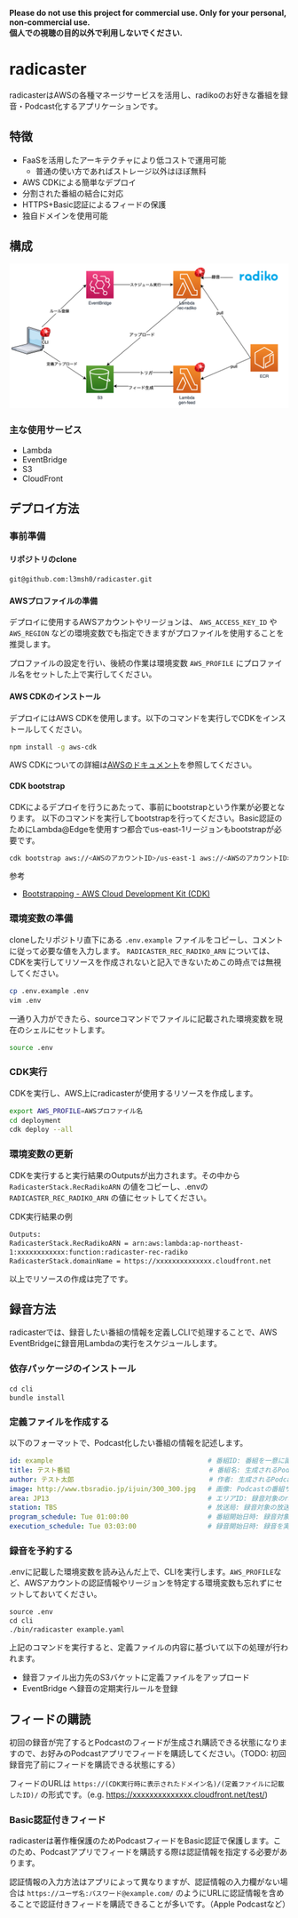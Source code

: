 **Please do not use this project for commercial use. Only for your personal, non-commercial use.**</br>
**個人での視聴の目的以外で利用しないでください.**

# radicaster

radicasterはAWSの各種マネージサービスを活用し、radikoのお好きな番組を録音・Podcast化するアプリケーションです。

## 特徴

- FaaSを活用したアーキテクチャにより低コストで運用可能
    - 普通の使い方であればストレージ以外はほぼ無料
- AWS CDKによる簡単なデプロイ
- 分割された番組の結合に対応
- HTTPS+Basic認証によるフィードの保護
- 独自ドメインを使用可能

## 構成

![](./radicaster.png)

### 主な使用サービス

- Lambda
- EventBridge
- S3
- CloudFront

## デプロイ方法

### 事前準備

#### リポジトリのclone

```bash
git@github.com:l3msh0/radicaster.git
```

#### AWSプロファイルの準備

デプロイに使用するAWSアカウントやリージョンは、 `AWS_ACCESS_KEY_ID` や `AWS_REGION` などの環境変数でも指定できますがプロファイルを使用することを推奨します。

プロファイルの設定を行い、後続の作業は環境変数 `AWS_PROFILE` にプロファイル名をセットした上で実行してください。

#### AWS CDKのインストール

デプロイにはAWS CDKを使用します。以下のコマンドを実行しでCDKをインストールしてください。

```bash
npm install -g aws-cdk
```

AWS CDKについての詳細は[AWSのドキュメント](https://docs.aws.amazon.com/cdk/latest/guide/getting_started.html)を参照してください。

#### CDK bootstrap

CDKによるデプロイを行うにあたって、事前にbootstrapという作業が必要となります。
以下のコマンドを実行してbootstrapを行ってください。Basic認証のためにLambda@Edgeを使用すつ都合でus-east-1リージョンもbootstrapが必要です。

```bash
cdk bootstrap aws://<AWSのアカウントID>/us-east-1 aws://<AWSのアカウントID>/ap-northeast-1
```

参考
- [Bootstrapping - AWS Cloud Development Kit (CDK)](https://docs.aws.amazon.com/cdk/latest/guide/bootstrapping.html)

### 環境変数の準備

cloneしたリポジトリ直下にある `.env.example` ファイルをコピーし、コメントに従って必要な値を入力します。
`RADICASTER_REC_RADIKO_ARN` については、CDKを実行してリソースを作成されないと記入できないためこの時点では無視してください。

```bash
cp .env.example .env
vim .env
```

一通り入力ができたら、sourceコマンドでファイルに記載された環境変数を現在のシェルにセットします。

```bash
source .env
```

### CDK実行

CDKを実行し、AWS上にradicasterが使用するリソースを作成します。

```bash
export AWS_PROFILE=AWSプロファイル名
cd deployment
cdk deploy --all
```

### 環境変数の更新

CDKを実行すると実行結果のOutputsが出力されます。その中から `RadicasterStack.RecRadikoARN` の値をコピーし、.envの `RADICASTER_REC_RADIKO_ARN` の値にセットしてください。

CDK実行結果の例
```
Outputs:
RadicasterStack.RecRadikoARN = arn:aws:lambda:ap-northeast-1:xxxxxxxxxxxx:function:radicaster-rec-radiko
RadicasterStack.domainName = https://xxxxxxxxxxxxxx.cloudfront.net
```

以上でリソースの作成は完了です。

## 録音方法

radicasterでは、録音したい番組の情報を定義しCLIで処理することで、AWS EventBridgeに録音用Lambdaの実行をスケジュールします。

### 依存パッケージのインストール

```
cd cli
bundle install
```

### 定義ファイルを作成する

以下のフォーマットで、Podcast化したい番組の情報を記述します。

```yaml
id: example                                       # 番組ID: 番組を一意に識別する文字列で、AWSの各種リソースの命名やURLなどに使用されます
title: テスト番組                                   # 番組名: 生成されるPodcastフィードの番組名に使用されます
author: テスト太郎                                  # 作者: 生成されるPodcastの作者フィールドに使用されます
image: http://www.tbsradio.jp/ijuin/300_300.jpg   # 画像: Podcastの番組サムネイルに使用する画像のURLを指定します
area: JP13                                        # エリアID: 録音対象のradikoのエリアIDを指定します。デプロイ時にradikoプレミアムの認証情報を指定しない場合はJP13のみ指定できます。
station: TBS                                      # 放送局: 録音対象の放送局を指定します
program_schedule: Tue 01:00:00                    # 番組開始日時: 録音対象番組の放送開始曜日と時間を指定します
execution_schedule: Tue 03:03:00                  # 録音開始日時: 録音を実行する曜日と日時を指定します
```

### 録音を予約する

.envに記載した環境変数を読み込んだ上で、CLIを実行します。`AWS_PROFILE`など、AWSアカウントの認証情報やリージョンを特定する環境変数も忘れずにセットしておいてください。

```
source .env
cd cli
./bin/radicaster example.yaml
```

上記のコマンドを実行すると、定義ファイルの内容に基づいて以下の処理が行われます。

- 録音ファイル出力先のS3バケットに定義ファイルをアップロード
- EventBridge へ録音の定期実行ルールを登録

## フィードの購読

初回の録音が完了するとPodcastのフィードが生成され購読できる状態になりますので、お好みのPodcastアプリでフィードを購読してください。（TODO: 初回録音完了前にフィードを購読できる状態にする）

フィードのURLは `https://(CDK実行時に表示されたドメイン名)/(定義ファイルに記載したID)/` の形式です。（e.g. https://xxxxxxxxxxxxxx.cloudfront.net/test/)

### Basic認証付きフィード

radicasterは著作権保護のためPodcastフィードをBasic認証で保護します。このため、Podcastアプリでフィードを購読する際は認証情報を指定する必要があります。

認証情報の入力方法はアプリによって異なりますが、認証情報の入力欄がない場合は `https://ユーザ名:パスワード@example.com/` のようにURLに認証情報を含めることで認証付きフィードを購読できることが多いです。（Apple Podcastなど）
